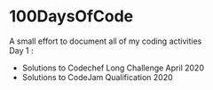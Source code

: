 # 100DaysOfCode
A small effort to document all of my coding activities <br>
Day 1 : <ul>
<li>Solutions to Codechef Long Challenge April 2020 
<li>Solutions to CodeJam Qualification 2020
  </ul>
